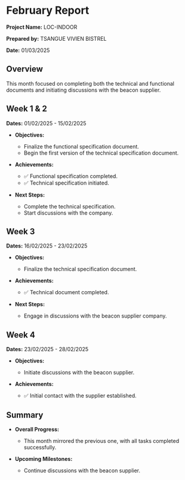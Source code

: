 # February Report

**Project Name:** LOC-INDOOR

**Prepared by:** TSANGUE VIVIEN BISTREL

**Date:** 01/03/2025

## Overview

This month focused on completing both the technical and functional documents and initiating discussions with the beacon supplier.

## Week 1 & 2

**Dates:** 01/02/2025 - 15/02/2025

- **Objectives:**
  - Finalize the functional specification document.
  - Begin the first version of the technical specification document.

- **Achievements:**
  - ✅ Functional specification completed.
  - ✅ Technical specification initiated.

- **Next Steps:**
  - Complete the technical specification.
  - Start discussions with the company.

## Week 3

**Dates:** 16/02/2025 - 23/02/2025

- **Objectives:**
  - Finalize the technical specification document.

- **Achievements:**
  - ✅ Technical document completed.

- **Next Steps:**
  - Engage in discussions with the beacon supplier company.

## Week 4

**Dates:** 23/02/2025 - 28/02/2025

- **Objectives:**
  - Initiate discussions with the beacon supplier.

- **Achievements:**
  - ✅ Initial contact with the supplier established.

## Summary

- **Overall Progress:**
  - This month mirrored the previous one, with all tasks completed successfully.

- **Upcoming Milestones:**
  - Continue discussions with the beacon supplier.


